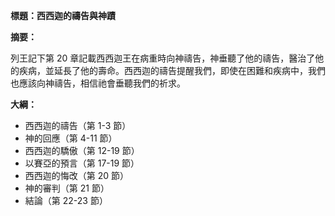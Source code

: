 **標題：西西迦的禱告與神蹟**

**摘要：**

列王記下第 20 章記載西西迦王在病重時向神禱告，神垂聽了他的禱告，醫治了他的疾病，並延長了他的壽命。西西迦的禱告提醒我們，即使在困難和疾病中，我們也應該向神禱告，相信祂會垂聽我們的祈求。

**大綱：**

* 西西迦的禱告（第 1-3 節）
* 神的回應（第 4-11 節）
* 西西迦的驕傲（第 12-19 節）
* 以賽亞的預言（第 17-19 節）
* 西西迦的悔改（第 20 節）
* 神的審判（第 21 節）
* 結論（第 22-23 節）